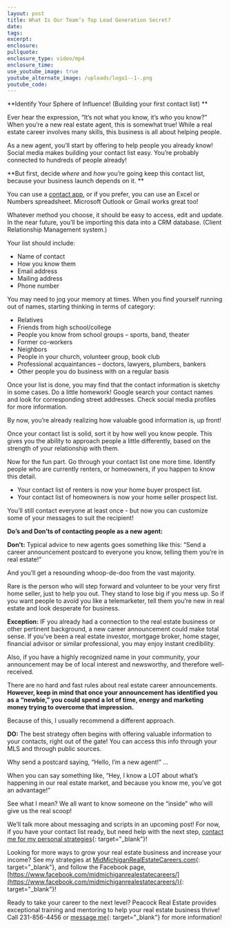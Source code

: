 ```yaml
---
layout: post
title: What Is Our Team’s Top Lead Generation Secret?
date:
tags:
excerpt:
enclosure:
pullquote:
enclosure_type: video/mp4
enclosure_time:
use_youtube_image: true
youtube_alternate_image: /uploads/logo1--1-.png
youtube_code:
---
```


**Identify Your Sphere of Influence! (Building your first contact list) **

Ever hear the expression, “It’s not what you know, it’s *who* you know?” When you’re a new real estate agent, this is somewhat true! While a real estate career involves many skills, this business is all about helping people.

As a new agent, you’ll start by offering to help people you already know! Social media makes building your contact list easy. You’re probably connected to hundreds of people already!

**But first, decide *where* and *how* you’re going keep this contact list, because your business launch depends on it. **

You can use a [contact app](https://www.businessnewsdaily.com/5891-5-iphone-apps-to-manage-your-business-contacts.html), or if you prefer, you can use an Excel or Numbers spreadsheet. Microsoft Outlook or Gmail works great too!

Whatever method you choose, it should be easy to access, edit and update. In the near future, you’ll be importing this data into a CRM database. (Client Relationship Management system.)

Your list should include:

* Name of contact
* How you know them
* Email address
* Mailing address
* Phone number

You may need to jog your memory at times. When you find yourself running out of names, starting thinking in terms of category:

* Relatives
* Friends from high school/college
* People you know from school groups – sports, band, theater
* Former co-workers
* Neighbors
* People in your church, volunteer group, book club
* Professional acquaintances – doctors, lawyers, plumbers, bankers
* Other people you do business with on a regular basis

Once your list is done, you may find that the contact information is sketchy in some cases. Do a little homework! Google search your contact names and look for corresponding street addresses. Check social media profiles for more information.

By now, you’re already realizing how valuable good information is, up front!

Once your contact list is solid, sort it by how well you know people. This gives you the ability to approach people a little differently, based on the strength of your relationship with them.

Now for the fun part. Go through your contact list one more time. Identify people who are currently renters, or homeowners, if you happen to know this detail.

* Your contact list of renters is now your home buyer prospect list.
* Your contact list of homeowners is now your home seller prospect list.

You’ll still contact everyone at least once - but now you can customize some of your messages to suit the recipient!

**Do’s and Don’ts of contacting people as a new agent:**

**Don’t:** Typical advice to new agents goes something like this: “Send a career announcement postcard to everyone you know, telling them you’re in real estate!”

And you’ll get a resounding whoop-de-doo from the vast majority.

Rare is the person who will step forward and volunteer to be your very first home seller, just to help you out. They stand to lose big if you mess up. So if you want people to avoid you like a telemarketer, tell them you’re new in real estate and look desperate for business.

**Exception:** IF you already had a connection to the real estate business or other pertinent background, a new career announcement could make total sense. If you’ve been a real estate investor, mortgage broker, home stager, financial advisor or similar professional, you may enjoy instant credibility.

Also, if you have a highly recognized name in your community, your announcement may be of local interest and newsworthy, and therefore well-received.

There are no hard and fast rules about real estate career announcements. **However, keep in mind that once your announcement has identified you as a “newbie,” you could spend a lot of time, energy and marketing money trying to overcome that impression.**

Because of this, I usually recommend a different approach.

**DO:** The best strategy often begins with offering valuable information to your contacts, right out of the gate!&nbsp;You can access this info through your MLS and through public sources.

Why send a postcard saying, “Hello, I’m a new agent!” …

When you can say something like, “Hey, I know a LOT about what’s happening in our real estate market, and because you know me, you’ve got an advantage!”

See what I mean? We all want to know someone on the “inside” who will give us the real scoop!

We’ll talk more about messaging and scripts in an upcoming post! For now, if you have your contact list ready, but need help with the next step, [contact me for my personal strategies](https://midmichiganrealestatecareers.com/contact){: target="_blank"}!

Looking for more ways to grow your real estate business and increase your income? See my strategies at [MidMichiganRealEstateCareers.com](https://midmichiganrealestatecareers.com/){: target="_blank"}, and follow the Facebook page, [https://www.facebook.com/midmichiganrealestatecareers/](https://www.facebook.com/midmichiganrealestatecareers/){: target="_blank"}!

Ready to take your career to the next level? Peacock Real Estate provides exceptional training and mentoring to help your real estate business thrive! Call 231-856-4456 or [message me](https://midmichiganrealestatecareers.com/contact){: target="_blank"} for more information!